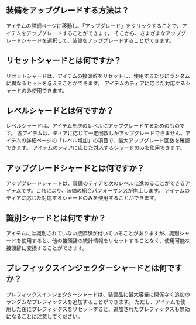 ## 装備をアップグレードする方法は？
アイテムの詳細ページに移動し、「アップグレード」をクリックすることで、アイテムをアップグレードすることができます。
そこから、さまざまなアップグレードシャードを選択して、装備をアップグレードすることができます。

## リセットシャードとは何ですか？
リセットシャードは、アイテムの接頭辞をリセットし、使用するたびにランダムに異なるセットを与えることができます。
アイテムのティアに応じた対応するシャードのみ使用できます。

## レベルシャードとは何ですか？
レベルシャードは、アイテムを次のレベルにアップグレードするためのものです。
各アイテムは、ティアに応じて一定回数しかアップグレードできません。アイテムの詳細ページの「レベル増加」の項目で、最大アップグレード回数を確認できます。
アイテムのティアに応じた対応するシャードのみを使用できます。

## アップグレードシャードとは何ですか？
アップグレードシャードは、装備のティアを次のレベルに進めることができるアイテムです。これにより、装備の総合パフォーマンスが向上します。
アイテムのティアに応じた対応するシャードのみを使用することができます。

## 識別シャードとは何ですか？
アイテムには識別されていない接頭辞が付いていることがありますが、識別シャードを使用すると、他の接頭辞の統計情報をリセットすることなく、使用可能な接頭辞に変換することができます。

## プレフィックスインジェクターシャードとは何ですか？
プレフィックスインジェクターシャードは、装備品に最大容量に関係なく追加のランダムなプレフィックスを追加することができます。
ただし、アイテムを使用した後にプレフィックスをリセットすると、追加されたプレフィックスも無効になることに注意してください。